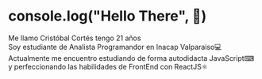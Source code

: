 # console.log("Hello There", 👋)
Me llamo Cristóbal Cortés tengo 21 años <br>
Soy estudiante de Analista Programandor en Inacap Valparaiso💻 <br>
Actualmente me encuentro estudiando de forma autodidacta JavaScript⌨ <br>
y perfeccionando las habilidades de FrontEnd con ReactJS⚛️



